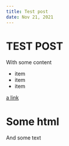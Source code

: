 ```yaml
---
title: Test post
date: Nov 21, 2021
---
```


# TEST POST
With some content

* item
* item
* item

[a link](palmdrop.zone)

<div>
  <h1>
    Some html
  </h1>

  <p>
    And some text
  </p>
</div>